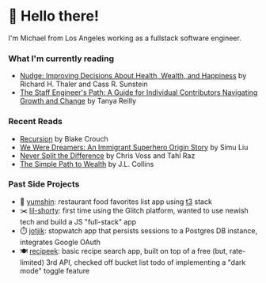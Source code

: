 # 👋 Hello there!

I'm Michael from Los Angeles working as a fullstack software engineer.

### What I'm currently reading
* [Nudge: Improving Decisions About Health, Wealth, and Happiness](https://www.goodreads.com/book/show/58007618-nudge) by Richard H. Thaler and Cass R. Sunstein
* [The Staff Engineer's Path: A Guide for Individual Contributors Navigating Growth and Change](https://www.goodreads.com/book/show/59694859-the-staff-engineer-s-path) by Tanya Reilly

### Recent Reads
* [Recursion](https://www.goodreads.com/book/show/42046112-recursion) by Blake Crouch
* [We Were Dreamers: An Immigrant Superhero Origin Story](https://www.goodreads.com/en/book/show/52582665-we-were-dreamers) by Simu Liu
* [Never Split the Difference](https://www.goodreads.com/book/show/26156469-never-split-the-difference) by Chris Voss and Tahl Raz
* [The Simple Path to Wealth](https://www.goodreads.com/book/show/30646587-the-simple-path-to-wealth) by J.L. Collins

### Past Side Projects
* 🍴 [yumshin](https://yumsh.in): restaurant food favorites list app using [t3](https://create.t3.gg/) stack
* ✂️ [lil-shorty](https://lil-shorty.glitch.me): first time using the Glitch platform, wanted to use newish tech and build a JS "full-stack" app
* ⏱️ [jotjik](https://jotjik.vercel.app/): stopwatch app that persists sessions to a Postgres DB instance, integrates Google OAuth
* 🍽️ [recipeek](https://recipeeek.netlify.app): basic recipe search app, built on top of a free (but, rate-limited) 3rd API, checked off bucket list todo of implementing a "dark mode" toggle feature
